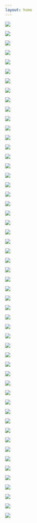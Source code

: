 ```yaml
---
layout: home
---
```


![](security07_페이지_01.png)

![](security07_페이지_02.png)

![](security07_페이지_03.png)

![](security07_페이지_04.png)

![](security07_페이지_05.png)

![](security07_페이지_06.png)

![](security07_페이지_07.png)

![](security07_페이지_08.png)

![](security07_페이지_09.png)

![](security07_페이지_10.png)

![](security07_페이지_11.png)

![](security07_페이지_12.png)

![](security07_페이지_13.png)

![](security07_페이지_14.png)

![](security07_페이지_15.png)

![](security07_페이지_16.png)

![](security07_페이지_17.png)

![](security07_페이지_18.png)

![](security07_페이지_19.png)

![](security07_페이지_20.png)

![](security07_페이지_21.png)

![](security07_페이지_22.png)

![](security07_페이지_23.png)

![](security07_페이지_24.png)

![](security07_페이지_25.png)

![](security07_페이지_26.png)

![](security07_페이지_27.png)

![](security07_페이지_28.png)

![](security07_페이지_29.png)

![](security07_페이지_30.png)

![](security07_페이지_31.png)

![](security07_페이지_32.png)

![](security07_페이지_33.png)

![](security07_페이지_34.png)

![](security07_페이지_35.png)

![](security07_페이지_36.png)

![](security07_페이지_37.png)

![](security07_페이지_38.png)

![](security07_페이지_39.png)

![](security07_페이지_40.png)

![](security07_페이지_41.png)

![](security07_페이지_42.png)

![](security07_페이지_43.png)

![](security07_페이지_44.png)

![](security07_페이지_45.png)

![](security07_페이지_46.png)

![](security07_페이지_47.png)

![](security07_페이지_48.png)

![](security07_페이지_49.png)

![](security07_페이지_50.png)

![](security07_페이지_51.png)

![](security07_페이지_52.png)

![](security07_페이지_53.png)
